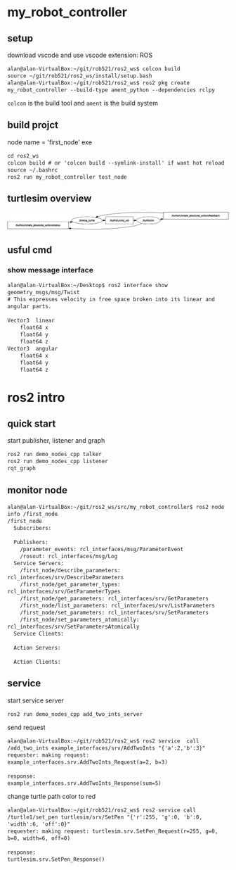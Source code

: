 # my_robot_controller

## setup
download vscode and use vscode extension: ROS

```
alan@alan-VirtualBox:~/git/rob521/ros2_ws$ colcon build
source ~/git/rob521/ros2_ws/install/setup.bash 
alan@alan-VirtualBox:~/git/rob521/ros2_ws$ ros2 pkg create my_robot_controller --build-type ament_python --dependencies rclpy
```

`colcon` is the build tool and `ament` is the build system

## build projct

node name = 'first_node'
exe 

```
cd ros2_ws
colcon build # or 'colcon build --symlink-install' if want hot reload
source ~/.bashrc
ros2 run my_robot_controller test_node
```

## turtlesim overview
<img src='./turtlesim-rosgraph.png' width='1000'/>

## usful cmd
### show message interface
```
alan@alan-VirtualBox:~/Desktop$ ros2 interface show geometry_msgs/msg/Twist
# This expresses velocity in free space broken into its linear and angular parts.

Vector3  linear
	float64 x
	float64 y
	float64 z
Vector3  angular
	float64 x
	float64 y
	float64 z
```


# ros2 intro
## quick start

start publisher, listener and graph
```
ros2 run demo_nodes_cpp talker
ros2 run demo_nodes_cpp listener
rqt_graph
```


## monitor node

```
alan@alan-VirtualBox:~/git/ros2_ws/src/my_robot_controller$ ros2 node info /first_node
/first_node
  Subscribers:

  Publishers:
    /parameter_events: rcl_interfaces/msg/ParameterEvent
    /rosout: rcl_interfaces/msg/Log
  Service Servers:
    /first_node/describe_parameters: rcl_interfaces/srv/DescribeParameters
    /first_node/get_parameter_types: rcl_interfaces/srv/GetParameterTypes
    /first_node/get_parameters: rcl_interfaces/srv/GetParameters
    /first_node/list_parameters: rcl_interfaces/srv/ListParameters
    /first_node/set_parameters: rcl_interfaces/srv/SetParameters
    /first_node/set_parameters_atomically: rcl_interfaces/srv/SetParametersAtomically
  Service Clients:

  Action Servers:

  Action Clients:
```

## service
start service server
```
ros2 run demo_nodes_cpp add_two_ints_server 
```

send request
```
alan@alan-VirtualBox:~/git/rob521/ros2_ws$ ros2 service  call /add_two_ints example_interfaces/srv/AddTwoInts "{'a':2,'b':3}"
requester: making request: example_interfaces.srv.AddTwoInts_Request(a=2, b=3)

response:
example_interfaces.srv.AddTwoInts_Response(sum=5)
```

change turtle path color to red
```
alan@alan-VirtualBox:~/git/rob521/ros2_ws$ ros2 service call /turtle1/set_pen turtlesim/srv/SetPen "{'r':255, 'g':0, 'b':0, 'width':6, 'off':0}"
requester: making request: turtlesim.srv.SetPen_Request(r=255, g=0, b=0, width=6, off=0)

response:
turtlesim.srv.SetPen_Response()
```